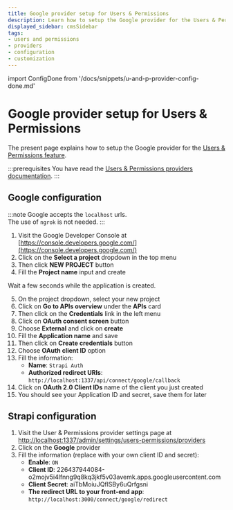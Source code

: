 ```yaml
---
title: Google provider setup for Users & Permissions
description: Learn how to setup the Google provider for the Users & Permissions feature.
displayed_sidebar: cmsSidebar
tags:
- users and permissions
- providers
- configuration
- customization
---
```


import ConfigDone from '/docs/snippets/u-and-p-provider-config-done.md'

# Google provider setup for Users & Permissions

The present page explains how to setup the Google provider for the [Users & Permissions feature](/cms/features/users-permissions).

:::prerequisites
You have read the [Users & Permissions providers documentation](/cms/configurations/users-and-permissions-providers).
:::

## Google configuration

:::note
Google accepts the `localhost` urls. <br/>
The use of `ngrok` is not needed.
:::

1. Visit the Google Developer Console at [https://console.developers.google.com/](https://console.developers.google.com/)
2. Click on the **Select a project** dropdown in the top menu
3. Then click **NEW PROJECT** button
4. Fill the **Project name** input and create

Wait a few seconds while the application is created.

5. On the project dropdown, select your new project
6. Click on **Go to APIs overview** under the **APIs** card
7. Then click on the **Credentials** link in the left menu
8. Click on **OAuth consent screen** button
9. Choose **External** and click on **create**
10. Fill the **Application name** and save
11. Then click on **Create credentials** button
12. Choose **OAuth client ID** option
13. Fill the information:
    - **Name**: `Strapi Auth`
    - **Authorized redirect URIs**: `http://localhost:1337/api/connect/google/callback`
14. Click on **OAuth 2.0 Client IDs** name of the client you just created
15. You should see your Application ID and secret, save them for later

## Strapi configuration

1. Visit the User & Permissions provider settings page at [http://localhost:1337/admin/settings/users-permissions/providers](http://localhost:1337/admin/settings/users-permissions/providers)
2. Click on the **Google** provider
3. Fill the information (replace with your own client ID and secret):
   - **Enable**: `ON`
   - **Client ID**: 226437944084-o2mojv5i4lfnng9q8kq3jkf5v03avemk.apps.googleusercontent.com
   - **Client Secret**: aiTbMoiuJQflSBy6uQrfgsni
   - **The redirect URL to your front-end app**: `http://localhost:3000/connect/google/redirect`

<ConfigDone />
